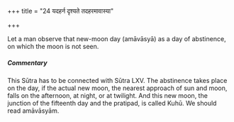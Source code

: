 +++
title = "24 यदहर्न दृश्यते तदहरमावास्या"

+++

Let a man observe that new-moon day (amāvāsyā) as a day of abstinence, on which the moon is not seen.

#####  Commentary

This Sūtra has to be connected with Sūtra LXV. The abstinence takes place on the day, if the actual new moon, the nearest approach of sun and moon, falls on the afternoon, at night, or at twilight. And this new moon, the junction of the fifteenth day and the pratipad, is called Kuhū. We should read amāvāsyām.
